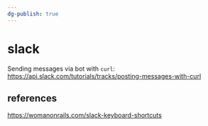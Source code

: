 ```yaml
---
dg-publish: true
---
```

# slack

Sending messages via bot with `curl`:
<https://api.slack.com/tutorials/tracks/posting-messages-with-curl>

## references

<https://womanonrails.com/slack-keyboard-shortcuts>